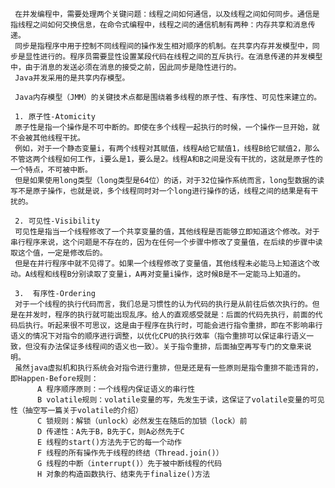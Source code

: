      在并发编程中，需要处理两个关键问题：线程之间如何通信，以及线程之间如何同步。通信是指线程之间如何交换信息，在命令式编程中，线程之间的通信机制有两种：内存共享和消息传递。
     同步是指程序中用于控制不同线程间的操作发生相对顺序的机制。在共享内存并发模型中，同步是显性进行的。程序员需要显性设置某段代码在线程之间的互斥执行。在消息传递的并发模型中，由于消息的发送必须在消息的接受之前，因此同步是隐性进行的。
     Java并发采用的是共享内存模型。

     Java内存模型（JMM）的关键技术点都是围绕着多线程的原子性、有序性、可见性来建立的。

     1. 原子性-Atomicity
     原子性是指一个操作是不可中断的。即使在多个线程一起执行的时候，一个操作一旦开始，就不会被其他线程干扰。
     例如，对于一个静态变量i，有两个线程对其赋值，线程A给它赋值1，线程B给它赋值2，那么不管这两个线程如何工作，i要么是1，要么是2。线程A和B之间是没有干扰的，这就是原子性的一个特点，不可被中断。
     但是如果使用long类型（long类型是64位）的话，对于32位操作系统而言，long型数据的读写不是原子操作，也就是说，多个线程同时对一个long进行操作的话，线程之间的结果是有干扰的。

     2. 可见性-Visibility
     可见性是指当一个线程修改了一个共享变量的值，其他线程是否能够立即知道这个修改。对于串行程序来说，这个问题是不存在的，因为在任何一个步骤中修改了变量值，在后续的步骤中读取这个值，一定是修改后的。
     但是在并行程序中就不见得了。如果一个线程修改了变量值，其他线程未必能马上知道这个改动。A线程和线程B分别读取了变量i，A再对变量i操作，这时候B是不一定能马上知道的。

     3.  有序性-Ordering
     对于一个线程的执行代码而言，我们总是习惯性的认为代码的执行是从前往后依次执行的。但是在并发时，程序的执行就可能出现乱序。给人的直观感受就是：后面的代码先执行，前面的代码后执行。听起来很不可思议，这是由于程序在执行时，可能会进行指令重排，即在不影响串行语义的情况下对指令的顺序进行调整，以优化CPU的执行效率（指令重排可以保证串行语义一致，但没有办法保证多线程间的语义也一致）。关于指令重排，后面抽空再写专门的文章来说明。
     虽然java虚拟机和执行系统会对指令进行重排，但是还是有一些原则是指令重排不能违背的，即Happen-Before规则：
          A 程序顺序原则：一个线程内保证语义的串行性
          B volatile规则：volatile变量的写，先发生于读，这保证了volatile变量的可见性（抽空写一篇关于volatile的介绍）
          C 锁规则：解锁（unlock）必然发生在随后的加锁（lock）前
          D 传递性：A先于B，B先于C，则A必然先于C
          E 线程的start()方法先于它的每一个动作
          F 线程的所有操作先于线程的终结（Thread.join()）
          G 线程的中断（interrupt()）先于被中断线程的代码
          H 对象的构造函数执行、结束先于finalize()方法
